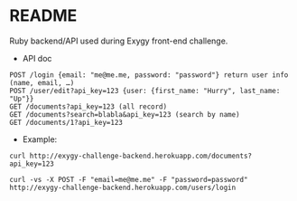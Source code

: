 # README

Ruby backend/API used during Exygy front-end challenge.

* API doc

```
POST /login {email: "me@me.me, password: "password"} return user info (name, email, …)
POST /user/edit?api_key=123 {user: {first_name: "Hurry", last_name: "Up"}}
GET /documents?api_key=123 (all record)
GET /documents?search=blabla&api_key=123 (search by name)
GET /documents/1?api_key=123
```

* Example:

`curl http://exygy-challenge-backend.herokuapp.com/documents?api_key=123`

`curl -vs -X POST -F "email=me@me.me" -F "password=password" http://exygy-challenge-backend.herokuapp.com/users/login`

